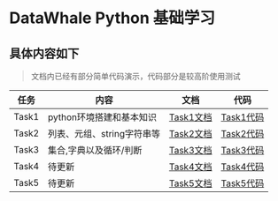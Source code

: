 # DataWhale Python 基础学习
## 具体内容如下
> 文档内已经有部分简单代码演示，代码部分是较高阶使用测试

|任务|内容|文档|代码|
|--|--|--|--|
|Task1|python环境搭建和基本知识|[Task1文档](https://github.com/XiaoFei432/PythonLearning/blob/master/doc/Task1.md)|[Task1代码](https://github.com/XiaoFei432/PythonLearning/blob/master/code/Task1%E9%A1%B9%E7%9B%AE%E4%BB%A3%E7%A0%81.ipynb)|
|Task2|列表、元组、string字符串等|[Task2文档](https://github.com/XiaoFei432/PythonLearning/blob/master/doc/Task2.md)|[Task2代码](https://github.com/XiaoFei432/PythonLearning/blob/master/code/Task2%E9%A1%B9%E7%9B%AE%E4%BB%A3%E7%A0%81.ipynb)|
|Task3|集合,字典以及循环/判断|[Task3文档](https://github.com/XiaoFei432/PythonLearning/blob/master/doc/Task3.md)|[Task3代码](https://github.com/XiaoFei432/PythonLearning/blob/master/code/Task3%E9%A1%B9%E7%9B%AE%E4%BB%A3%E7%A0%81.ipynb)|
|Task4|待更新|[Task4文档](https://github.com/XiaoFei432/PythonLearning/blob/master/doc/Task4.md)|[Task4代码](https://github.com/XiaoFei432/PythonLearning/blob/master/code/Task4%E9%A1%B9%E7%9B%AE%E4%BB%A3%E7%A0%81.ipynb)|
|Task5|待更新|[Task5文档](https://github.com/XiaoFei432/PythonLearning/blob/master/doc/Task5.md)|[Task5代码](https://github.com/XiaoFei432/PythonLearning/blob/master/code/Task5%E9%A1%B9%E7%9B%AE%E4%BB%A3%E7%A0%81.ipynb)|
